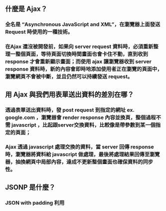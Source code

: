 ## 什麼是 Ajax？
### 全名是 “Asynchronous JavaScript and XML”，在瀏覽器上面發送 Request 時使用的一種技術。
### 在Ajax 還沒被開發前，如果向 server request 資料時，必須重新整理一整個頁面，等待頁面切換時間畫面也會卡住不動，直到收到 response 才會重新顯示畫面；而使用 ajax 讓瀏覽器收到 server response 資料時，新的內容會即時地添加使用者正在瀏覽的頁面中，瀏覽網頁不會被中斷，並且仍然可以持續發送 request。

## 用 Ajax 與我們用表單送出資料的差別在哪？
### 透過表單送出資料時，發 post request 到指定的網址 ex. google.com ，瀏覽器會 render response 內容並換頁，整個過程不需 javascript ，比起跟server交換資料，比較像是帶參數到某一個指定的頁面；
### Ajax 透過 javascript 處理交換的資料，當 server 回傳 response 時，瀏覽器將資料給 javascript 做處理，最後將處理結果回傳至瀏覽器，抽換網頁中局部內容，達成不更新整個畫面也確保資料的同步性。

## JSONP 是什麼？
### JSON with padding 利用 <script>特性達成跨來源請求，把 server 回傳值放在<script>中，透過 callback function 把資料給帶回來，不會受到同源政策限制。

## 要如何存取跨網域的 API？
### (1) 使用CORS: Cords Origin Resource Sharing 跨來源資源共享，如果想要開啟跨來源 HTTP 請求時，必須調整 Header 中的`Access-Control-Allow-Origin` ，如果 Header 中包含發起 Request 的 Origin的話，即可存取跨來源的請求
### (2) 使用 JSONP 透過 <script> tag 取得不同源的 server 資料

## 為什麼我們在第四週時沒碰到跨網域的問題，這週卻碰到了？
### 因為第四週我們使用 node.js 發出 request 到 server ，沒有透過瀏覽器，因此沒有同源政策的限制，雖然都是使用 javascript 去跟 server request， 少了瀏覽器的限制才沒有跨網域的問題，不過透過瀏覽器會需要再依循其他規則。
